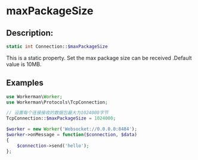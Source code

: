 # maxPackageSize

## Description:
```php
static int Connection::$maxPackageSize
```

This is a static property. Set the max package size can be received .Default value is 10MB.


## Examples


```php
use Workerman\Worker;
use Workerman\Protocols\TcpConnection;

// 设置每个连接接收的数据包最大为1024000字节
TcpConnection::$maxPackageSize = 1024000;

$worker = new Worker('Websocket://0.0.0.0:8484');
$worker->onMessage = function($connection, $data)
{
    $connection->send('hello');
};
```

